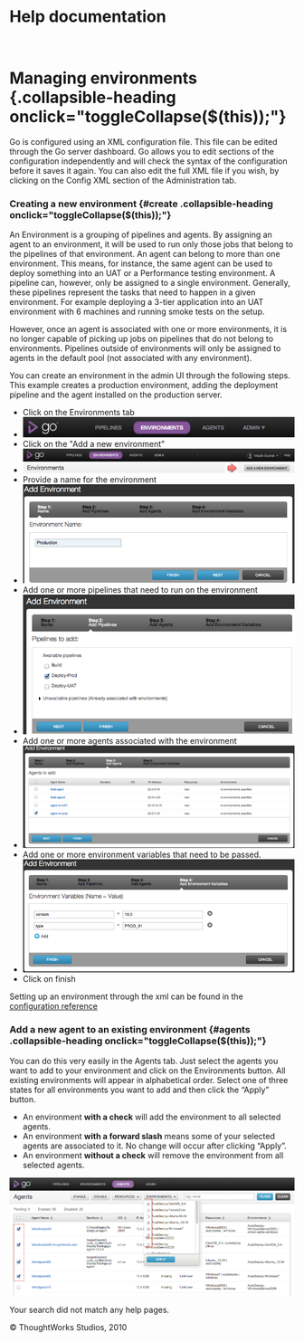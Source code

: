 Help documentation
==================

 

Managing environments {.collapsible-heading onclick="toggleCollapse($(this));"}
=====================

Go is configured using an XML configuration file. This file can be
edited through the Go server dashboard. Go allows you to edit sections
of the configuration independently and will check the syntax of the
configuration before it saves it again. You can also edit the full XML
file if you wish, by clicking on the Config XML section of the
Administration tab.

### Creating a new environment {#create .collapsible-heading onclick="toggleCollapse($(this));"}

An Environment is a grouping of pipelines and agents. By assigning an
agent to an environment, it will be used to run only those jobs that
belong to the pipelines of that environment. An agent can belong to more
than one environment. This means, for instance, the same agent can be
used to deploy something into an UAT or a Performance testing
environment. A pipeline can, however, only be assigned to a single
environment. Generally, these pipelines represent the tasks that need to
happen in a given environment. For example deploying a 3-tier
application into an UAT environment with 6 machines and running smoke
tests on the setup.

However, once an agent is associated with one or more environments, it
is no longer capable of picking up jobs on pipelines that do not belong
to environments. Pipelines outside of environments will only be assigned
to agents in the default pool (not associated with any environment).

You can create an environment in the admin UI through the following
steps. This example creates a production environment, adding the
deployment pipeline and the agent installed on the production server.

-   Click on the Environments tab
-   ![](../resources/images/cruise/topnav_environments.png)
-   Click on the "Add a new environment"
-   ![](../resources/images/cruise/env_click_new.png)
-   Provide a name for the environment
-   ![](../resources/images/cruise/env_name.png)
-   Add one or more pipelines that need to run on the environment
-   ![](../resources/images/cruise/env_pipelines.png)
-   Add one or more agents associated with the environment
-   ![](../resources/images/cruise/env_agents.png)
-   Add one or more environment variables that need to be passed.
-   ![](../resources/images/cruise/env_env_variables.png)
-   Click on finish

Setting up an environment through the xml can be found in the
[configuration reference](configuration_reference.html#environments)

### Add a new agent to an existing environment {#agents .collapsible-heading onclick="toggleCollapse($(this));"}

You can do this very easily in the Agents tab. Just select the agents
you want to add to your environment and click on the Environments
button. All existing environments will appear in alphabetical order.
Select one of three states for all environments you want to add and then
click the “Apply” button.

-   An environment **with a check** will add the environment to all
    selected agents.
-   An environment **with a forward slash** means some of your selected
    agents are associated to it. No change will occur after clicking
    “Apply”.
-   An environment **without a check** will remove the environment from
    all selected agents.

![](../resources/images/cruise/associate_agent_environment.png)

Your search did not match any help pages.



© ThoughtWorks Studios, 2010

